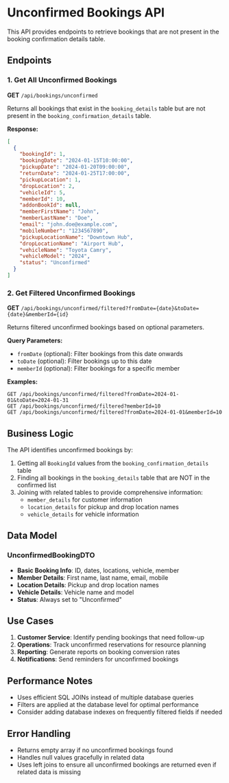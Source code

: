 # Unconfirmed Bookings API

This API provides endpoints to retrieve bookings that are not present in the booking confirmation details table.

## Endpoints

### 1. Get All Unconfirmed Bookings
**GET** `/api/bookings/unconfirmed`

Returns all bookings that exist in the `booking_details` table but are not present in the `booking_confirmation_details` table.

**Response:**
```json
[
  {
    "bookingId": 1,
    "bookingDate": "2024-01-15T10:00:00",
    "pickupDate": "2024-01-20T09:00:00",
    "returnDate": "2024-01-25T17:00:00",
    "pickupLocation": 1,
    "dropLocation": 2,
    "vehicleId": 5,
    "memberId": 10,
    "addonBookId": null,
    "memberFirstName": "John",
    "memberLastName": "Doe",
    "email": "john.doe@example.com",
    "mobileNumber": "1234567890",
    "pickupLocationName": "Downtown Hub",
    "dropLocationName": "Airport Hub",
    "vehicleName": "Toyota Camry",
    "vehicleModel": "2024",
    "status": "Unconfirmed"
  }
]
```

### 2. Get Filtered Unconfirmed Bookings
**GET** `/api/bookings/unconfirmed/filtered?fromDate={date}&toDate={date}&memberId={id}`

Returns filtered unconfirmed bookings based on optional parameters.

**Query Parameters:**
- `fromDate` (optional): Filter bookings from this date onwards
- `toDate` (optional): Filter bookings up to this date
- `memberId` (optional): Filter bookings for a specific member

**Examples:**
```
GET /api/bookings/unconfirmed/filtered?fromDate=2024-01-01&toDate=2024-01-31
GET /api/bookings/unconfirmed/filtered?memberId=10
GET /api/bookings/unconfirmed/filtered?fromDate=2024-01-01&memberId=10
```

## Business Logic

The API identifies unconfirmed bookings by:
1. Getting all `BookingId` values from the `booking_confirmation_details` table
2. Finding all bookings in the `booking_details` table that are NOT in the confirmed list
3. Joining with related tables to provide comprehensive information:
   - `member_details` for customer information
   - `location_details` for pickup and drop location names
   - `vehicle_details` for vehicle information

## Data Model

### UnconfirmedBookingDTO
- **Basic Booking Info**: ID, dates, locations, vehicle, member
- **Member Details**: First name, last name, email, mobile
- **Location Details**: Pickup and drop location names
- **Vehicle Details**: Vehicle name and model
- **Status**: Always set to "Unconfirmed"

## Use Cases

1. **Customer Service**: Identify pending bookings that need follow-up
2. **Operations**: Track unconfirmed reservations for resource planning
3. **Reporting**: Generate reports on booking conversion rates
4. **Notifications**: Send reminders for unconfirmed bookings

## Performance Notes

- Uses efficient SQL JOINs instead of multiple database queries
- Filters are applied at the database level for optimal performance
- Consider adding database indexes on frequently filtered fields if needed

## Error Handling

- Returns empty array if no unconfirmed bookings found
- Handles null values gracefully in related data
- Uses left joins to ensure all unconfirmed bookings are returned even if related data is missing
